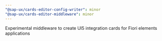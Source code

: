 ```yaml
---
"@sap-ux/cards-editor-config-writer": minor
"@sap-ux/cards-editor-middleware": minor
---
```


Experimental middleware to create UI5 integration cards for Fiori elements applications

